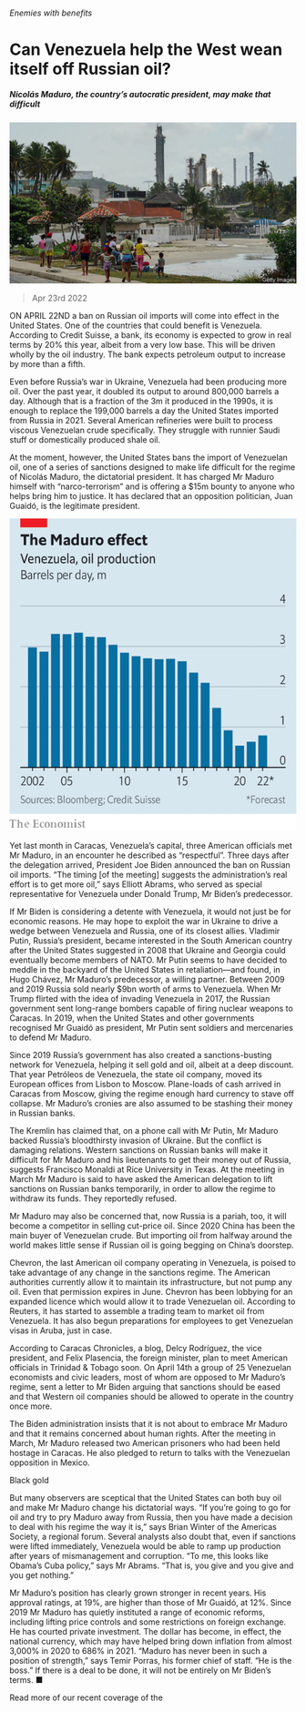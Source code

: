 ###### Enemies with benefits

# Can Venezuela help the West wean itself off Russian oil? 

##### Nicolás Maduro, the country’s autocratic president, may make that difficult 

![image](images/20220423_amp501_0.jpg) 

> Apr 23rd 2022 

ON APRIL 22ND a ban on Russian oil imports will come into effect in the United States. One of the countries that could benefit is Venezuela. According to Credit Suisse, a bank, its economy is expected to grow in real terms by 20% this year, albeit from a very low base. This will be driven wholly by the oil industry. The bank expects petroleum output to increase by more than a fifth.

Even before Russia’s war in Ukraine, Venezuela had been producing more oil. Over the past year, it doubled its output to around 800,000 barrels a day. Although that is a fraction of the 3m it produced in the 1990s, it is enough to replace the 199,000 barrels a day the United States imported from Russia in 2021. Several American refineries were built to process viscous Venezuelan crude specifically. They struggle with runnier Saudi stuff or domestically produced shale oil.


At the moment, however, the United States bans the import of Venezuelan oil, one of a series of sanctions designed to make life difficult for the regime of Nicolás Maduro, the dictatorial president. It has charged Mr Maduro himself with “narco-terrorism” and is offering a $15m bounty to anyone who helps bring him to justice. It has declared that an opposition politician, Juan Guaidó, is the legitimate president.

![image](images/20220423_amc190.png) 


Yet last month in Caracas, Venezuela’s capital, three American officials met Mr Maduro, in an encounter he described as “respectful”. Three days after the delegation arrived, President Joe Biden announced the ban on Russian oil imports. “The timing [of the meeting] suggests the administration’s real effort is to get more oil,” says Elliott Abrams, who served as special representative for Venezuela under Donald Trump, Mr Biden’s predecessor.

If Mr Biden is considering a detente with Venezuela, it would not just be for economic reasons. He may hope to exploit the war in Ukraine to drive a wedge between Venezuela and Russia, one of its closest allies. Vladimir Putin, Russia’s president, became interested in the South American country after the United States suggested in 2008 that Ukraine and Georgia could eventually become members of NATO. Mr Putin seems to have decided to meddle in the backyard of the United States in retaliation—and found, in Hugo Chávez, Mr Maduro’s predecessor, a willing partner. Between 2009 and 2019 Russia sold nearly $9bn worth of arms to Venezuela. When Mr Trump flirted with the idea of invading Venezuela in 2017, the Russian government sent long-range bombers capable of firing nuclear weapons to Caracas. In 2019, when the United States and other governments recognised Mr Guaidó as president, Mr Putin sent soldiers and mercenaries to defend Mr Maduro.

Since 2019 Russia’s government has also created a sanctions-busting network for Venezuela, helping it sell gold and oil, albeit at a deep discount. That year Petróleos de Venezuela, the state oil company, moved its European offices from Lisbon to Moscow. Plane-loads of cash arrived in Caracas from Moscow, giving the regime enough hard currency to stave off collapse. Mr Maduro’s cronies are also assumed to be stashing their money in Russian banks.

The Kremlin has claimed that, on a phone call with Mr Putin, Mr Maduro backed Russia’s bloodthirsty invasion of Ukraine. But the conflict is damaging relations. Western sanctions on Russian banks will make it difficult for Mr Maduro and his lieutenants to get their money out of Russia, suggests Francisco Monaldi at Rice University in Texas. At the meeting in March Mr Maduro is said to have asked the American delegation to lift sanctions on Russian banks temporarily, in order to allow the regime to withdraw its funds. They reportedly refused.

Mr Maduro may also be concerned that, now Russia is a pariah, too, it will become a competitor in selling cut-price oil. Since 2020 China has been the main buyer of Venezuelan crude. But importing oil from halfway around the world makes little sense if Russian oil is going begging on China’s doorstep.

Chevron, the last American oil company operating in Venezuela, is poised to take advantage of any change in the sanctions regime. The American authorities currently allow it to maintain its infrastructure, but not pump any oil. Even that permission expires in June. Chevron has been lobbying for an expanded licence which would allow it to trade Venezuelan oil. According to Reuters, it has started to assemble a trading team to market oil from Venezuela. It has also begun preparations for employees to get Venezuelan visas in Aruba, just in case.

According to Caracas Chronicles, a blog, Delcy Rodríguez, the vice president, and Felix Plasencia, the foreign minister, plan to meet American officials in Trinidad &amp; Tobago soon. On April 14th a group of 25 Venezuelan economists and civic leaders, most of whom are opposed to Mr Maduro’s regime, sent a letter to Mr Biden arguing that sanctions should be eased and that Western oil companies should be allowed to operate in the country once more.

The Biden administration insists that it is not about to embrace Mr Maduro and that it remains concerned about human rights. After the meeting in March, Mr Maduro released two American prisoners who had been held hostage in Caracas. He also pledged to return to talks with the Venezuelan opposition in Mexico.

Black gold

But many observers are sceptical that the United States can both buy oil and make Mr Maduro change his dictatorial ways. “If you’re going to go for oil and try to pry Maduro away from Russia, then you have made a decision to deal with his regime the way it is,” says Brian Winter of the Americas Society, a regional forum. Several analysts also doubt that, even if sanctions were lifted immediately, Venezuela would be able to ramp up production after years of mismanagement and corruption. “To me, this looks like Obama’s Cuba policy,” says Mr Abrams. “That is, you give and you give and you get nothing.”

Mr Maduro’s position has clearly grown stronger in recent years. His approval ratings, at 19%, are higher than those of Mr Guaidó, at 12%. Since 2019 Mr Maduro has quietly instituted a range of economic reforms, including lifting price controls and some restrictions on foreign exchange. He has courted private investment. The dollar has become, in effect, the national currency, which may have helped bring down inflation from almost 3,000% in 2020 to 686% in 2021. “Maduro has never been in such a position of strength,” says Temir Porras, his former chief of staff. “He is the boss.” If there is a deal to be done, it will not be entirely on Mr Biden’s terms. ■

Read more of our recent coverage of the 

